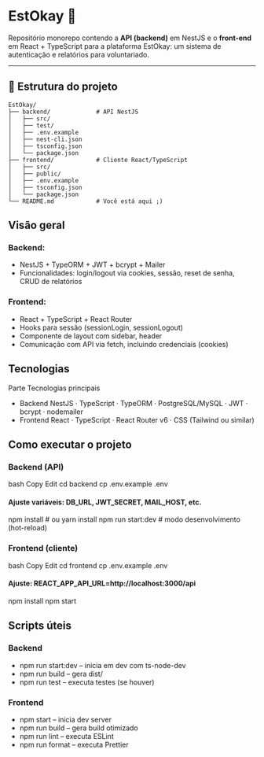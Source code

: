 # EstOkay 🌟

Repositório monorepo contendo a **API (backend)** em NestJS e o **front-end** em React + TypeScript para a plataforma EstOkay: um sistema de autenticação e relatórios para voluntariado.

---

## 📁 Estrutura do projeto

```plaintext
EstOkay/
├── backend/             # API NestJS
│   ├── src/
│   ├── test/
│   ├── .env.example
│   ├── nest-cli.json
│   ├── tsconfig.json
│   └── package.json
├── frontend/            # Cliente React/TypeScript
│   ├── src/
│   ├── public/
│   ├── .env.example
│   ├── tsconfig.json
│   └── package.json
└── README.md            # Você está aqui ;)
```

## Visão geral

### Backend:
- NestJS + TypeORM + JWT + bcrypt + Mailer
- Funcionalidades: login/logout via cookies, sessão, reset de senha, CRUD de relatórios

### Frontend:
- React + TypeScript + React Router
- Hooks para sessão (sessionLogin, sessionLogout)
- Componente de layout com sidebar, header
- Comunicação com API via fetch, incluindo credenciais (cookies)

## Tecnologias

Parte	Tecnologias principais
- Backend	NestJS · TypeScript · TypeORM · PostgreSQL/MySQL · JWT · bcrypt · nodemailer
- Frontend	React · TypeScript · React Router v6 · CSS (Tailwind ou similar)

## Como executar o projeto

### Backend (API)
bash
Copy
Edit
cd backend
cp .env.example .env
#### Ajuste variáveis: DB_URL, JWT_SECRET, MAIL_HOST, etc.
npm install          # ou yarn install
npm run start:dev    # modo desenvolvimento (hot-reload)

### Frontend (cliente)
bash
Copy
Edit
cd frontend
cp .env.example .env
#### Ajuste: REACT_APP_API_URL=http://localhost:3000/api
npm install
npm start

## Scripts úteis

### Backend
- npm run start:dev – inicia em dev com ts-node-dev
- npm run build – gera dist/
- npm run test – executa testes (se houver)

### Frontend
- npm start – inicia dev server
- npm run build – gera build otimizado
- npm run lint – executa ESLint
- npm run format – executa Prettier
